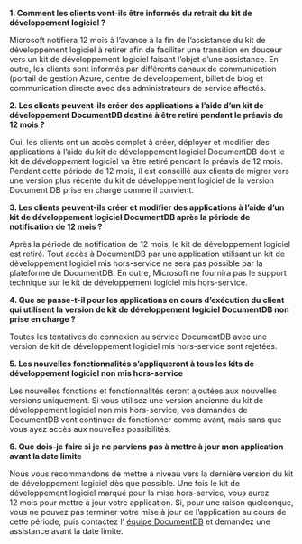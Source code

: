 **1. Comment les clients vont-ils être informés du retrait du kit de développement logiciel ?**

Microsoft notifiera 12 mois à l’avance à la fin de l’assistance du kit de développement logiciel à retirer afin de faciliter une transition en douceur vers un kit de développement logiciel faisant l’objet d’une assistance. En outre, les clients sont informés par différents canaux de communication (portail de gestion Azure, centre de développement, billet de blog et communication directe avec des administrateurs de service affectés.

**2. Les clients peuvent-ils créer des applications à l’aide d’un kit de développement DocumentDB destiné à être retiré pendant le préavis de 12 mois ?** 

Oui, les clients ont un accès complet à créer, déployer et modifier des applications à l’aide du kit de développement logiciel DocumentDB dont le kit de développement logiciel va être retiré pendant le préavis de 12 mois. Pendant cette période de 12 mois, il est conseillé aux clients de migrer vers une version plus récente du kit de développement logiciel de la version Document DB prise en charge comme il convient.

**3. Les clients peuvent-ils créer et modifier des applications à l’aide d’un kit de développement logiciel DocumentDB après la période de notification de 12 mois ?**

Après la période de notification de 12 mois, le kit de développement logiciel est retiré. Tout accès à DocumentDB par une application utilisant un kit de développement logiciel mis hors-service ne sera pas possible par la plateforme de DocumentDB. En outre, Microsoft ne fournira pas le support technique sur le kit de développement logiciel mis hors-service.

**4. Que se passe-t-il pour les applications en cours d’exécution du client qui utilisent la version de kit de développement logiciel DocumentDB non prise en charge ?**

Toutes les tentatives de connexion au service DocumentDB avec une version de kit de développement logiciel mis hors-service sont rejetées. 

**5. Les nouvelles fonctionnalités s’appliqueront à tous les kits de développement logiciel non mis hors-service**

Les nouvelles fonctions et fonctionnalités seront ajoutées aux nouvelles versions uniquement. Si vous utilisez une version ancienne du kit de développement logiciel non mis hors-service, vos demandes de DocumentDB vont continuer de fonctionner comme avant, mais sans que vous ayez accès aux nouvelles possibilités.  

**6. Que dois-je faire si je ne parviens pas à mettre à jour mon application avant la date limite**

Nous vous recommandons de mettre à niveau vers la dernière version du kit de développement logiciel dès que possible. Une fois le kit de développement logiciel marqué pour la mise hors-service, vous aurez 12 mois pour mettre à jour votre application. Si, pour une raison quelconque, vous ne pouvez pas terminer votre mise à jour de l’application au cours de cette période, puis contactez l’ [équipe DocumentDB](mailto:askdocdb@microsoft.com) et demandez une assistance avant la date limite.



<!--HONumber=Nov16_HO3-->


